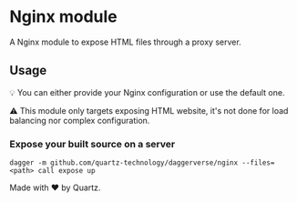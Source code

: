 # Nginx module

A Nginx module to expose HTML files through a proxy server.

## Usage

:bulb: You can either provide your Nginx configuration or use the default one.

:warning: This module only targets exposing HTML website, it's not done for load balancing nor
complex configuration.

### Expose your built source on a server

```shell
dagger -m github.com/quartz-technology/daggerverse/nginx --files=<path> call expose up
```

Made with ❤️ by Quartz.